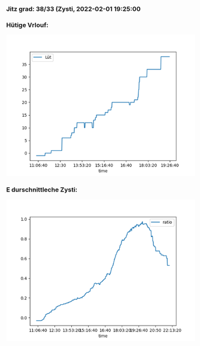### Jitz grad: 38/33 (Zysti, 2022-02-01 19:25:00

### Hütige Vrlouf:
![Graph](Today.png)

### E durschnittleche Zysti:
![Graph](Zysti.png)